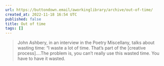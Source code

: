 ```yaml
---
url: https://buttondown.email/aworkinglibrary/archive/out-of-time/
created_at: 2022-11-18 16:54 UTC
published: false
title: Out of time
tags: []
---
```


> John Ashbery, in an interview in the Poetry Miscellany, talks about wasting time: “I waste a lot of time. That’s part of the [creative process]….The problem is, you can’t really use this wasted time. You have to have it wasted.
